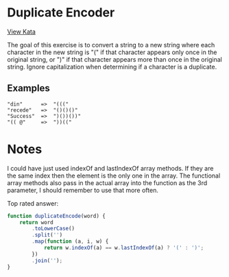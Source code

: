 # Duplicate Encoder

[View Kata](https://www.codewars.com/kata/54b42f9314d9229fd6000d9c)

The goal of this exercise is to convert a string to a new string where each character in the new string is "(" if that character appears only once in the original string, or ")" if that character appears more than once in the original string. Ignore capitalization when determining if a character is a duplicate.

## Examples

```
"din"      =>  "((("
"recede"   =>  "()()()"
"Success"  =>  ")())())"
"(( @"     =>  "))(("
```

# Notes

I could have just used indexOf and lastIndexOf array methods. If they are the same index then the element is the only one in the array.
The functional array methods also pass in the actual array into the function as the 3rd parameter, I should remember to use that more often.

Top rated answer:

```javascript
function duplicateEncode(word) {
    return word
        .toLowerCase()
        .split('')
        .map(function (a, i, w) {
            return w.indexOf(a) == w.lastIndexOf(a) ? '(' : ')';
        })
        .join('');
}
```
